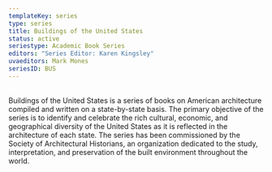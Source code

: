 ```yaml
---
templateKey: series
type: series
title: Buildings of the United States
status: active
seriestype: Academic Book Series
editors: "Series Editor: Karen Kingsley"
uvaeditors: Mark Mones
seriesID: BUS
---
```

\
Buildings of the United States is a series of books on American architecture compiled and written on a state-by-state basis. The primary objective of the series is to identify and celebrate the rich cultural, economic, and geographical diversity of the United States as it is reflected in the architecture of each state. The series has been commissioned by the Society of Architectural Historians, an organization dedicated to the study, interpretation, and preservation of the built environment throughout the world.